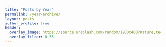 ```yaml
---
title: "Posts by Year"
permalink: /year-archive/
layout: posts
author_profile: true
header:
  overlay_image: https://source.unsplash.com/random/1200x400?nature,technology,city
  overlay_filter: 0.35
---
```

